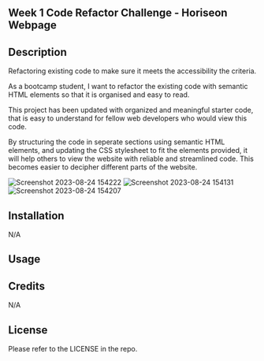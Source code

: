  ## Week 1 Code Refactor Challenge - Horiseon Webpage

 ## Description

Refactoring existing code to make sure it meets the accessibility the criteria.

As a bootcamp student, I want to refactor the existing code with semantic HTML elements so that it is organised and easy to read.

This project has been updated with organized and meaningful starter code, that is easy to understand for fellow web developers who would view this code. 

By structuring the code in seperate sections using semantic HTML elements, and updating the CSS stylesheet to fit the elements provided, it will help others to view the website with reliable and streamlined code. This becomes easier to decipher different parts of the website. 

![Screenshot 2023-08-24 154222](https://github.com/itsbbea/challenge1-repo/assets/137044035/b327d413-8b06-4fc2-9499-edb9c6fe43b8)
![Screenshot 2023-08-24 154131](https://github.com/itsbbea/challenge1-repo/assets/137044035/54ae7e38-7b10-4c67-a181-a574d59b5610)
![Screenshot 2023-08-24 154207](https://github.com/itsbbea/challenge1-repo/assets/137044035/d31d9ba6-931d-40da-a1cd-4e7e8609e29c)

## Installation
N/A

## Usage

## Credits
N/A

## License
Please refer to the LICENSE in the repo.
